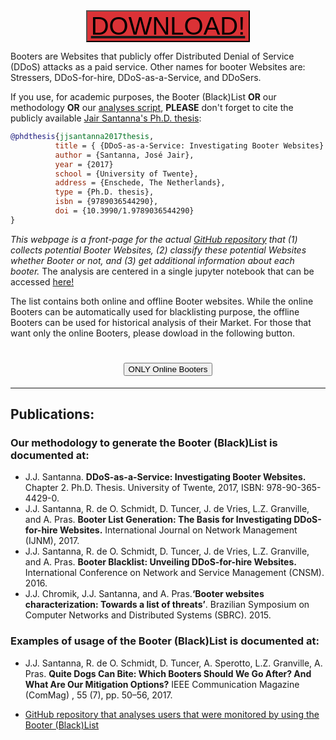 <a href="https://github.com/jjsantanna/booters_ecosystem_analysis/blob/master/booterblacklist.csv" target="_blank">
<input type="button" value="DOWNLOAD!" href="https://google.com" style="display: block; margin: 0 auto;background-color: #db3236;font-size:40px"> 
</a>

Booters are Websites that publicly offer Distributed Denial of Service (DDoS) attacks as a paid service. Other names for booter Websites are: Stressers, DDoS-for-hire, DDoS-as-a-Service, and DDoSers.
 
If you use, for academic purposes, the Booter (Black)List **OR** our methodology **OR** our <a href="https://github.com/jjsantanna/booters_ecosystem_analysis/blob/master/booters_ecosystem_analysis.ipynb" target="_blank">analyses script</a>, **PLEASE** don't forget to cite the publicly available [Jair Santanna's Ph.D. thesis](https://research.utwente.nl/files/18494043/jjsantanna_thesis.pdf):

```bibtex
@phdthesis{jjsantanna2017thesis,
          title = { {DDoS-as-a-Service: Investigating Booter Websites} },
          author = {Santanna, José Jair},
          year = {2017}
          school = {University of Twente},
          address = {Enschede, The Netherlands},
          type = {Ph.D. thesis},
          isbn = {9789036544290},
          doi = {10.3990/1.9789036544290}
}
```

*This webpage is a front-page for the actual [GitHub repository](https://github.com/jjsantanna/booters_ecosystem_analysis) that (1) collects potential Booter Websites, (2) classify these potential Websites whether Booter or not, and (3) get additional information about each booter.* The analysis are centered in a single jupyter notebook that can be accessed <a href="https://github.com/jjsantanna/booters_ecosystem_analysis/blob/master/booters_ecosystem_analysis.ipynb" target="_blank">here!</a>

The list contains both online and offline Booter websites. While the online Booters can be automatically used for blacklisting purpose, the offline Booters can be used for historical analysis of their Market. For those that want only the online Booters, please dowload in the following button.

<h1> <input type="button" value="ONLY Online Booters" href="https://google.com" style="display: block; margin: 0 auto;"> </h1>

---
## Publications:
### Our methodology to **generate** the Booter (Black)List is documented at:
- J.J. Santanna. **DDoS-as-a-Service: Investigating Booter Websites.** Chapter 2. Ph.D. Thesis. University of Twente, 2017, ISBN: 978-90-365-4429-0. 
- J.J. Santanna, R. de O. Schmidt, D. Tuncer, J. de Vries, L.Z. Granville, and A. Pras. **Booter List Generation: The Basis for Investigating DDoS-for-hire Websites.** International Journal on Network Management (IJNM), 2017.
- J.J. Santanna, R. de O. Schmidt, D. Tuncer, J. de Vries, L.Z. Granville, and A. Pras. **Booter Blacklist: Unveiling DDoS-for-hire Websites.** International Conference on Network and Service Management (CNSM). 2016. 
- J.J. Chromik, J.J. Santanna, and A. Pras.**‘Booter websites characterization: Towards a list of threats’**. Brazilian Symposium on Computer Networks and Distributed Systems (SBRC). 2015.

### Examples of usage of the Booter (Black)List is documented at:
- J.J. Santanna, R. de O. Schmidt, D. Tuncer, A. Sperotto, L.Z. Granville, A. Pras. **Quite Dogs Can Bite: Which Booters Should We Go After? And What Are Our Mitigation Options?** IEEE Communication Magazine (ComMag) , 55 (7), pp. 50–56, 2017.
- <p><a href="https://github.com/jjsantanna/booterblacklist_use_cases" target="_blank">GitHub repository that analyses users that were monitored by using the Booter (Black)List</a></p>

